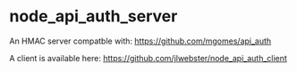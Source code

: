 # node_api_auth_server
An HMAC server compatble with: https://github.com/mgomes/api_auth

A client is available here: https://github.com/jlwebster/node_api_auth_client


